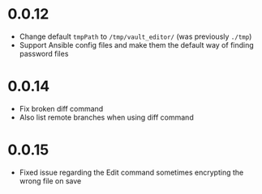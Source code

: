 # 0.0.12

- Change default `tmpPath` to `/tmp/vault_editor/` (was previously `./tmp`)
- Support Ansible config files and make them the default way of finding password files

# 0.0.14

- Fix broken diff command
- Also list remote branches when using diff command

# 0.0.15

- Fixed issue regarding the Edit command sometimes encrypting the wrong file on save
